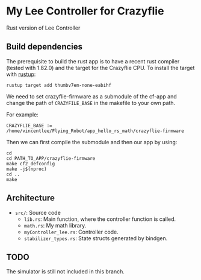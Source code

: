 # My Lee Controller for Crazyflie

Rust version of Lee Controller


## Build dependencies

The prerequisite to build the rust app is to have a recent rust compiler (tested with 1.82.0) and the target for the Crazyflie CPU.
To install the target with [rustup](https://rustup.rs):
```
rustup target add thumbv7em-none-eabihf
```

We need to set crazyflie-firmware as a submodule of the cf-app and change the path of ```CRAZYFILE_BASE``` in the makefile to your own path.

For example:
```
CRAZYFLIE_BASE := /home/vincentlee/Flying_Robot/app_hello_rs_math/crazyflie-firmware
```

Then we can first compile the submodule and then our app by using:
```
cd
cd PATH_TO_APP/crazyflie-firmware
make cf2_defconfig
make -j$(nproc)
cd ..
make
```

## Architecture
- `src/`: Source code
  - `lib.rs`: Main function, where the controller function is called.
  - `math.rs`: My math library.
  - `myController_lee.rs`: Controller code.
  - `stabilizer_types.rs`: State structs generated by bindgen.
  
  
## TODO
The simulator is still not included in this branch.

